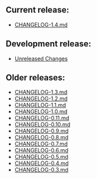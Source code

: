 ## Current release:
  * [CHANGELOG-1.4.md][14]

## Development release:
  * [Unreleased Changes][0]

## Older releases:
  * [CHANGELOG-1.3.md][13]
  * [CHANGELOG-1.2.md][12]
  * [CHANGELOG-1.1.md][11]
  * [CHANGELOG-1.0.md][10]
  * [CHANGELOG-0.11.md][9]
  * [CHANGELOG-0.10.md][8]
  * [CHANGELOG-0.9.md][7]
  * [CHANGELOG-0.8.md][6]
  * [CHANGELOG-0.7.md][5]
  * [CHANGELOG-0.6.md][4]
  * [CHANGELOG-0.5.md][3]
  * [CHANGELOG-0.4.md][2]
  * [CHANGELOG-0.3.md][1]


[14]: https://github.com/velann21/velero/blob/master/changelogs/CHANGELOG-1.4.md
[13]: https://github.com/velann21/velero/blob/master/changelogs/CHANGELOG-1.3.md
[12]: https://github.com/velann21/velero/blob/master/changelogs/CHANGELOG-1.2.md
[11]: https://github.com/velann21/velero/blob/master/changelogs/CHANGELOG-1.1.md
[10]: https://github.com/velann21/velero/blob/master/changelogs/CHANGELOG-1.0.md
[9]: https://github.com/velann21/velero/blob/master/changelogs/CHANGELOG-0.11.md
[8]: https://github.com/velann21/velero/blob/master/changelogs/CHANGELOG-0.10.md
[7]: https://github.com/velann21/velero/blob/master/changelogs/CHANGELOG-0.9.md
[6]: https://github.com/velann21/velero/blob/master/changelogs/CHANGELOG-0.8.md
[5]: https://github.com/velann21/velero/blob/master/changelogs/CHANGELOG-0.7.md
[4]: https://github.com/velann21/velero/blob/master/changelogs/CHANGELOG-0.6.md
[3]: https://github.com/velann21/velero/blob/master/changelogs/CHANGELOG-0.5.md
[2]: https://github.com/velann21/velero/blob/master/changelogs/CHANGELOG-0.4.md
[1]: https://github.com/velann21/velero/blob/master/changelogs/CHANGELOG-0.3.md
[0]: https://github.com/velann21/velero/blob/master/changelogs/unreleased
